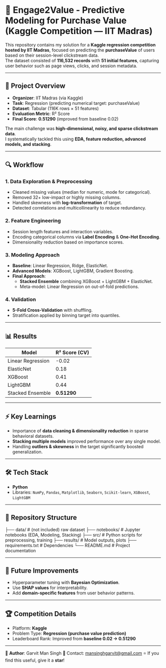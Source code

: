 # 🛒  Engage2Value - Predictive Modeling for Purchase Value (Kaggle Competition — IIT Madras)

This repository contains my solution for a **Kaggle regression competition hosted by IIT Madras**, focused on predicting the **purchaseValue** of users based on their session-level clickstream data.  
The dataset consisted of **116,532 records** with **51 initial features**, capturing user behavior such as page views, clicks, and session metadata.

---

## 🚀 Project Overview
- **Organizer**: IIT Madras (via Kaggle)  
- **Task**: Regression (predicting numerical target: purchaseValue)  
- **Dataset**: Tabular (116K rows × 51 features)  
- **Evaluation Metric**: R² Score  
- **Final Score**: **0.51290** (improved from baseline 0.02)  

The main challenge was **high-dimensional, noisy, and sparse clickstream data**.  
I systematically tackled this using **EDA, feature reduction, advanced models, and stacking**.

---

## 🔍 Workflow

### 1. Data Exploration & Preprocessing
- Cleaned missing values (median for numeric, mode for categorical).
- Removed 32+ low-impact or highly missing columns.  
- Handled skewness with **log-transformation** of target.  
- Detected correlations and multicollinearity to reduce redundancy.  

### 2. Feature Engineering
- Session length features and interaction variables.  
- Encoding categorical columns via **Label Encoding** & **One-Hot Encoding**.  
- Dimensionality reduction based on importance scores.  

### 3. Modeling Approach
- **Baseline**: Linear Regression, Ridge, ElasticNet.  
- **Advanced Models**: XGBoost, LightGBM, Gradient Boosting.  
- **Final Approach**:  
  - **Stacked Ensemble** combining XGBoost + LightGBM + ElasticNet.  
  - Meta-model: Linear Regression on out-of-fold predictions.  

### 4. Validation
- **5-Fold Cross-Validation** with shuffling.  
- Stratification applied by binning target into quantiles.  

---

## 📊 Results
| Model                 | R² Score (CV) |
|------------------------|---------------|
| Linear Regression      | -0.02         |
| ElasticNet             | 0.18          |
| XGBoost                | 0.41          |
| LightGBM               | 0.44          |
| Stacked Ensemble       | **0.51290**   |

---

## ⚡ Key Learnings
- Importance of **data cleaning & dimensionality reduction** in sparse behavioral datasets.  
- **Stacking multiple models** improved performance over any single model.  
- Handling **outliers & skewness** in the target significantly boosted generalization.  

---

## 🛠️ Tech Stack
- **Python**  
- Libraries: `NumPy`, `Pandas`, `Matplotlib`, `Seaborn`, `Scikit-learn`, `XGBoost`, `LightGBM`  

---

## 📂 Repository Structure
├── data/ # (not included) raw dataset
├── notebooks/ # Jupyter notebooks (EDA, Modeling, Stacking)
├── src/ # Python scripts for preprocessing, training
├── results/ # Model outputs, plots
├── requirements.txt # Dependencies
└── README.md # Project documentation


---

## 🎯 Future Improvements
- Hyperparameter tuning with **Bayesian Optimization**.  
- Use **SHAP values** for interpretability.  
- Add **domain-specific features** from user behavior patterns.  

---

## 🏆 Competition Details
- Platform: **Kaggle**  
- Problem Type: **Regression (purchase value prediction)**  
- Leaderboard Rank: Improved from **baseline 0.02 → 0.51290**  

---

👤 **Author**: Garvit Man Singh
📧 Contact: mansinghgarvit@gmail.com 
⭐ If you find this useful, give it a **star**!

